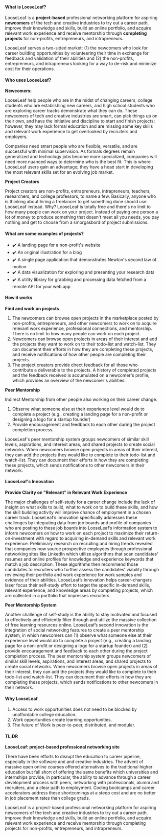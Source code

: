 #### What is LooseLeaf?

LooseLeaf is a **project-based** professional networking platform for aspiring **newcomers** of the tech and creative industries to try out a career path, improve their knowledge and skills, build an online portfolio, and acquire relevant work experience and receive mentorship through **completing projects** for non-profits, entrepreneurs, and intrapreneurs.

LooseLeaf serves a two-sided market: (1) the newcomers who look for career building opportunities by volunteering their time in exchange for feedback and validation of their abilities and (2) the non-profits, entrepreneurs, and intrapreneurs looking for a way to de-risk and minimize cost for their operations.

#### Who uses LooseLeaf?

**Newcomers:**  

LooseLeaf help people who are in the midst of changing careers, college students who are establishing new careers, and high school students who are exploring career tracks demonstrate what they can do. These newcomers of tech and creative industries are smart, can pick things up on their own, and have the initiative and discipline to start and finish projects; however, they may lack formal education and are missing some key skills and relevant work experience to get overlooked by recruiters and employers.

Companies need smart people who are flexible, versatile, and are successful with minimal supervision. As formals degrees remain generalized and technology jobs become more specialized, companies will need more nuanced ways to determine who is the best fit. This is where LooseLeaf users gain an advantage; they have a head start in developing the most relevant skills set for an evolving job market.

**Project Creators**

Project creators are non-profits, entrapreneurs, intrapreneurs, teachers, researchers, and college professors, to name a few. Basically, anyone who is thinking about hiring a freelancer to get something done should use LooseLeaf instead. Why? LooseLeaf is totally free and there's no limit to how many people can work on your project. Instead of paying one person a lot of money to produce something that doesn't meet all you needs, you pay nothing and get to choose from a smorgasbord of project submissions.

#### What are some examples of projects?

* ✔️ A landing page for a non-profit's website
* ✔️ An original illustration for a blog
* ✔️ A single page application that demonstrates Newton's second law of motion
* ✔️ A data visualization for exploring and presenting your research data
* ✔️ A utility library for grabbing and processing data fetched from a remote API for your web app


#### How it works

**Find and work on projects**

1. The newcomers can browse open projects in the marketplace posted by non-profits, entrepreneurs, and other newcomers to work on to acquire relevant work experience, professional connections, and mentorship. There is no limit to how many people can work on each project.
2. Newcomers can browse open projects in areas of their interest and add the projects they want to work on to their todo-list and watch-list. They can document their efforts in how they are completing these projects, and receive notifications of how other people are completing their projects.
3. The project creators provide direct feedback for all those who contribute a deliverable to the projects. A history of completed projects and the feedback received is accumulated on a newcomer's profile, which provides an overview of the newcomer's abilities.

**Peer Mentorship**

Indirect Mentorship from other people also working on their career change.

1. Observe what someone else at their experience level would do to complete a project (e.g., creating a landing page for a non-profit or designing a logo for a startup founder)
2. Provide encouragement and feedback to each other during the project completion process.

LooseLeaf's peer mentorship system groups newcomers of similar skill levels, aspirations, and interest areas, and shared projects to create social networks. When newcomers browse open projects in areas of their interest, they can add the projects they would like to complete to their todo-list and watch-list. They can document their efforts in how they are completing these projects, which sends notifications to other newcomers in their network.


#### LooseLeaf's Innovation

**Provide Clarity on "Relevant" in Relevant Work Experience**

The major challenges of self-study for a career change include the lack of insight on what skills to build, what to work on to build these skills, and how the skill building activity will improve chance of employment in a chosen career track. LooseLeaf’s innovation specifically addresses these challenges by integrating data from job boards and profile of companies who are posting to these job boards into LooseLeaf’s information system to inform newcomers on how to work on each project to maximize their return-on-investment with regard to acquiring in-demand skills and relevant work experience. Preliminary research on recruiting and hiring trends revealed that companies now source prospective employees through professional networking sites like LinkedIn which utilize algorithms that scan candidates’ resumes and online profiles for knowledge and experience keywords that match a job description. These algorithms then recommend those candidates to recruiters who further assess the candidates’ viability through reviewing their portfolio and work experience for work samples and evidence of their abilities. LooseLeaf’s innovation helps career-changers laser focus their self-study effort to target the specific in-demand skills, relevant experience, and knowledge areas by completing projects, which are collected in a portfolio that impresses recruiters.

**Peer Mentorship System**

Another challenge of self-study is the ability to stay motivated and focused to effectively and efficiently filter through and utilize the massive collection of free learning resources online. LooseLeaf’s second innovation is the integration of social networking features to create a peer mentorship system, in which newcomers can (1) observe what someone else at their experience level would do to complete a project (e.g., creating a landing page for a non-profit or designing a logo for a startup founder) and (2) provide encouragement and feedback to each other during the project completion process. The peer mentorship system groups newcomers of similar skill levels, aspirations, and interest areas, and shared projects to create social networks. When newcomers browse open projects in areas of their interest, they can add the projects they would like to complete to their todo-list and watch-list. They can document their efforts in how they are completing these projects, which sends notifications to other newcomers in their network.

#### Why LooseLeaf

1. Access to work opportunities does not need to be blocked by unaffordable college education.
2. Work opportunities create learning opportunities.
3. The future of Work is peer-to-peer, distributed, and modular.

#### TL;DR

**LooseLeaf:  project-based professional networking site**

There have been efforts to disrupt the education to career pipeline, especially in the software and and creative industries. The advent of massive open online courses offered alternatives to the traditional higher education but fall short of offering the same benefits which universities and internships provide, in particular, the ability to advance through a career development process with peers, networking with professionals, alumni and recruiters, and a clear path to employment. Coding bootcamps and career accelerators address these shortcomings at a steep cost and are no better in job placement rates than college grads.

LooseLeaf is a project-based professional networking platform for aspiring newcomers of the tech and creative industries to try out a career path, improve their knowledge and skills, build an online portfolio, and acquire relevant work experience and receive mentorship through completing projects  for non-profits, entrepreneurs, and intrapreneurs.
